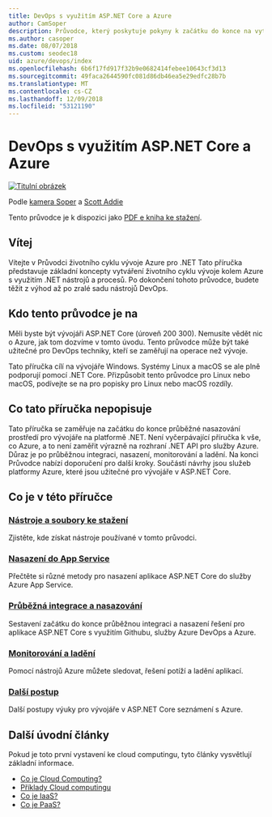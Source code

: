 ```yaml
---
title: DevOps s využitím ASP.NET Core a Azure
author: CamSoper
description: Průvodce, který poskytuje pokyny k začátku do konce na vytváření procesních toků pro DevOps pro aplikace ASP.NET Core hostované v Azure.
ms.author: casoper
ms.date: 08/07/2018
ms.custom: seodec18
uid: azure/devops/index
ms.openlocfilehash: 6b6f17fd917f32b9e0682414febee10643cf3d13
ms.sourcegitcommit: 49faca2644590fc081d86db46ea5e29edfc28b7b
ms.translationtype: MT
ms.contentlocale: cs-CZ
ms.lasthandoff: 12/09/2018
ms.locfileid: "53121190"
---
```

# <a name="devops-with-aspnet-core-and-azure"></a>DevOps s využitím ASP.NET Core a Azure

[![Titulní obrázek](./media/cover-large.png)](https://aka.ms/devopsbook)

Podle [kamera Soper](https://twitter.com/camsoper) a [Scott Addie](https://twitter.com/scottaddie)

Tento průvodce je k dispozici jako [PDF e kniha ke stažení](https://aka.ms/devopsbook).

## <a name="welcome"></a>Vítej 

Vítejte v Průvodci životního cyklu vývoje Azure pro .NET Tato příručka představuje základní koncepty vytváření životního cyklu vývoje kolem Azure s využitím .NET nástrojů a procesů. Po dokončení tohoto průvodce, budete těžit z výhod až po zralé sadu nástrojů DevOps.

## <a name="who-this-guide-is-for"></a>Kdo tento průvodce je na

Měli byste být vývojáři ASP.NET Core (úroveň 200 300). Nemusíte vědět nic o Azure, jak tom dozvíme v tomto úvodu. Tento průvodce může být také užitečné pro DevOps techniky, kteří se zaměřují na operace než vývoje.

Tato příručka cílí na vývojáře Windows. Systémy Linux a macOS se ale plně podporují pomocí .NET Core. Přizpůsobit tento průvodce pro Linux nebo macOS, podívejte se na pro popisky pro Linux nebo macOS rozdíly.

## <a name="what-this-guide-doesnt-cover"></a>Co tato příručka nepopisuje

Tato příručka se zaměřuje na začátku do konce průběžné nasazování prostředí pro vývojáře na platformě .NET. Není vyčerpávající příručka k vše, co Azure, a to není zaměřit výrazně na rozhraní .NET API pro služby Azure. Důraz je po průběžnou integraci, nasazení, monitorování a ladění. Na konci Průvodce nabízí doporučení pro další kroky. Součástí návrhy jsou služeb platformy Azure, které jsou užitečné pro vývojáře v ASP.NET Core.

## <a name="whats-in-this-guide"></a>Co je v této příručce

### <a name="tools-and-downloadsxrefazuredevopstools-and-downloads"></a>[Nástroje a soubory ke stažení](xref:azure/devops/tools-and-downloads)

Zjistěte, kde získat nástroje používané v tomto průvodci.

### <a name="deploy-to-app-servicexrefazuredevopsdeploy-to-app-service"></a>[Nasazení do App Service](xref:azure/devops/deploy-to-app-service)

Přečtěte si různé metody pro nasazení aplikace ASP.NET Core do služby Azure App Service.

### <a name="continuous-integration-and-deploymentxrefazuredevopscicd"></a>[Průběžná integrace a nasazování](xref:azure/devops/cicd)

Sestavení začátku do konce průběžnou integraci a nasazení řešení pro aplikace ASP.NET Core s využitím Githubu, služby Azure DevOps a Azure.

### <a name="monitor-and-debugxrefazuredevopsmonitor"></a>[Monitorování a ladění](xref:azure/devops/monitor)

Pomocí nástrojů Azure můžete sledovat, řešení potíží a ladění aplikací.

### <a name="next-stepsxrefazuredevopsnext-steps"></a>[Další postup](xref:azure/devops/next-steps)

Další postupy výuky pro vývojáře v ASP.NET Core seznámení s Azure.

## <a name="additional-introductory-reading"></a>Další úvodní články

Pokud je toto první vystavení ke cloud computingu, tyto články vysvětlují základní informace.

* [Co je Cloud Computing?](https://azure.microsoft.com/overview/what-is-cloud-computing/)
* [Příklady Cloud computingu](https://azure.microsoft.com/overview/examples-of-cloud-computing/)
* [Co je IaaS?](https://azure.microsoft.com/overview/what-is-iaas/)
* [Co je PaaS?](https://azure.microsoft.com/overview/what-is-paas/)
